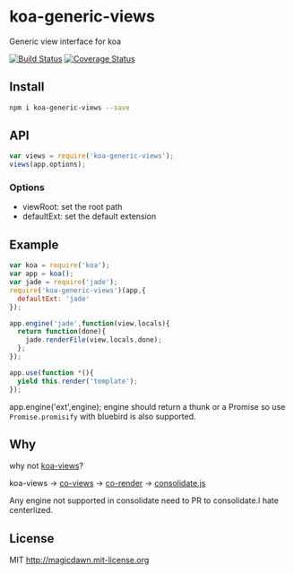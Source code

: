 # koa-generic-views
Generic view interface for koa

[![Build Status](https://travis-ci.org/magicdawn/koa-generic-views.svg?branch=master)](https://travis-ci.org/magicdawn/koa-generic-views)
[![Coverage Status](https://coveralls.io/repos/magicdawn/koa-generic-views/badge.svg?branch=master)](https://coveralls.io/r/magicdawn/koa-generic-views?branch=master)

## Install
```sh
npm i koa-generic-views --save
```

## API
```js
var views = require('koa-generic-views');
views(app,options);
```
### Options

- viewRoot: set the root path
- defaultExt: set the default extension


## Example
```js
var koa = require('koa');
var app = koa();
var jade = require('jade');
require('koa-generic-views')(app,{
  defaultExt: 'jade'
});

app.engine('jade',function(view,locals){
  return function(done){
    jade.renderFile(view,locals,done);
  };
});

app.use(function *(){
  yield this.render('template');
});
```

app.engine('ext',engine);
engine should return a thunk or a Promise
so use `Promise.promisify` with bluebird is also supported.

## Why
why not [koa-views](https://github.com/queckezz/koa-views)?

koa-views -> [co-views](https://github.com/tj/co-views) -> [co-render](https://github.com/tj/co-render)
-> [consolidate.js](https://github.com/tj/consolidate.js)

Any engine not supported in consolidate need to PR to consolidate.I hate centerlized.

## License
MIT http://magicdawn.mit-license.org
